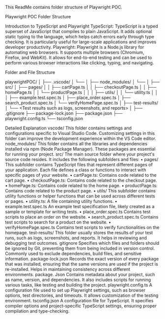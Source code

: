 This ReadMe contains folder structure of Playwright POC.

Playwright POC Folder Structure

Introduction to TypeScript and Playwright
TypeScript:
TypeScript is a typed superset of JavaScript that compiles to plain JavaScript. It adds optional static typing to the language, which helps catch errors early through type checking. It is particularly useful for large-scale applications and improves developer productivity.
Playwright:
Playwright is a Node.js library for automating web browsers. It supports multiple browsers (Chromium, Firefox, and WebKit). It allows for end-to-end testing and can be used to perform various browser interactions like clicking, typing, and navigating.

Folder and File Structure

playwrightPOC/
│
├── .vscode/
│   └── <VS Code specific settings and configurations>
│
├── node_modules/
│   └── <All installed libraries and dependencies>
│
├── src/
│   ├── pages/
│   │   ├── cartPage.ts
│   │   ├── checkoutPage.ts
│   │   ├── homePage.ts
│   │   └── productPage.ts
│   │
│   ├── utils/
│   │   └── utility.ts
│   │
│   ├── example.test.spec.ts
│   ├── place_order.spec.ts
│   ├── search_product.spec.ts
│   └── verifyHomePage.spec.ts
│
├── test-results/
│   └── <Test results such as logs, screenshots, and reports>
│
├── .gitignore
├── package-lock.json
├── package.json
├── playwright.config.ts
└── tsconfig.json

Detailed Explanation
vscode/
This folder contains settings and configurations specific to Visual Studio Code. Customizing settings in this folder can improve the development experience within the VS Code editor.
node_modules/
This folder contains all the libraries and dependencies installed via npm (Node Package Manager). These packages are essential for running your project.
src/
The main source folder where your project's source code resides. It includes the following subfolders and files:
•	pages/ This subfolder contains TypeScript files that represent different pages of your application. Each file defines a class or functions to interact with specific pages of your website.
•	cartPage.ts: Contains code related to the cart page.
•	checkoutPage.ts: Contains code related to the checkout page.
•	homePage.ts: Contains code related to the home page.
•	productPage.ts: Contains code related to the product page.
•	utils/ This subfolder contains utility functions or helper functions that can be used across different tests or pages.
•	utility.ts: A file containing utility functions.
•	example.test.spec.ts An example test specification file, likely created as a sample or template for writing tests.
•	place_order.spec.ts Contains test scripts to place an order on the website.
•	search_product.spec.ts Contains test scripts to search for a product on the website.
•	verifyHomePage.spec.ts Contains test scripts to verify functionalities on the homepage.
test-results/
This folder usually stores the results of your test runs, such as logs, screenshots, and reports. It helps in reviewing and debugging test outcomes.
gitignore
Specifies which files and folders should be ignored by Git, preventing them from being included in version control. Commonly used to exclude dependencies, build files, and sensitive information.
package-lock.json
Records the exact version of every package that was installed, ensuring that the same versions are used if the project is re-installed. Helps in maintaining consistency across different environments.
package. Json
Contains metadata about your project, such as name, version, and dependencies. It also includes scripts for running various tasks, like testing and building the project.
playwright.config.ts
A configuration file used to set up Playwright settings, such as browser options, test directories, and timeouts. It allows customization of the testing environment.
tsconfig.json
A configuration file for TypeScript. It specifies compiler options and project-specific TypeScript settings, ensuring proper compilation and type-checking.

